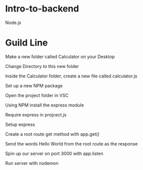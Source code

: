 # Intro-to-backend
Node.js

<h1>Guild Line</h1>

Make a new folder called Calculator on your Desktop

Change Directory to this new folder

Inside the Calculator folder, create a new file called calculator.js

Set up a new NPM package

Open the project folder in VSC 

Using NPM install the express module

Require express in projcect.js

Setup express

Create a root route get method with app.get()

Send the words Hello World from the root route as the response

Spin up our server on port 3000 with app.listen

Run server with nodemon
